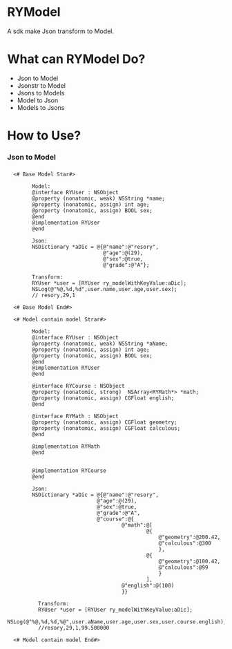 RYModel
==============
A sdk make Json transform to Model.

What can RYModel Do?
==============
* Json to Model
* Jsonstr to Model
* Jsons to Models
* Model to Json
* Models to Jsons

How to Use?
==============
### Json to Model
### 
      <# Base Model Star#>
      
            Model:
            @interface RYUser : NSObject
            @property (nonatomic, weak) NSString *name;
            @property (nonatomic, assign) int age;
            @property (nonatomic, assign) BOOL sex;
            @end 
            @implementation RYUser 
            @end

            Json:
            NSDictionary *aDic = @{@"name":@"resory",
                                   @"age":@(29),
                                   @"sex":@true,
                                   @"grade":@"A"};

            Transform: 
            RYUser *user = [RYUser ry_modelWithKeyValue:aDic];
            NSLog(@"%@,%d,%d",user.name,user.age,user.sex);
            // resory,29,1
            
      <# Base Model End#>
      
      <# Model contain model Strar#>
      
            Model:
            @interface RYUser : NSObject
            @property (nonatomic, weak) NSString *aName;
            @property (nonatomic, assign) int age;
            @property (nonatomic, assign) BOOL sex;
            @end 
            @implementation RYUser 
            @end
            
            @interface RYCourse : NSObject
            @property (nonatomic, strong)  NSArray<RYMath*> *math;
            @property (nonatomic, assign) CGFloat english;
            @end
            
            @interface RYMath : NSObject
            @property (nonatomic, assign) CGFloat geometry;
            @property (nonatomic, assign) CGFloat calculous;
            @end
            
            @implementation RYMath
            @end

            
            @implementation RYCourse
            @end

            Json:
            NSDictionary *aDic = @{@"name":@"resory",
                                 @"age":@(29),
                                 @"sex":@true,
                                 @"grade":@"A",
                                 @"course":@{
                                         @"math":@[
                                                 @{
                                                     @"geometry":@200.42,
                                                     @"calculous":@300
                                                     },
                                                 @{
                                                     @"geometry":@100.42,
                                                     @"calculous":@99
                                                     }
                                                 ],
                                         @"english":@(100)
                                         }}

              Transform: 
              RYUser *user = [RYUser ry_modelWithKeyValue:aDic];
              NSLog(@"%@,%d,%d,%@",user.aName,user.age,user.sex,user.course.english);
              //resory,29,1,99.500000   
              
      <# Model contain model End#>
